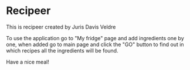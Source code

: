 # Recipeer

This is recipeer created by Juris Davis Veldre

To use the application go to "My fridge" page and add ingredients one by one, when added go to main page and click the "GO"  button to find out in which recipes all the ingredients will be found.

Have a nice meal!
